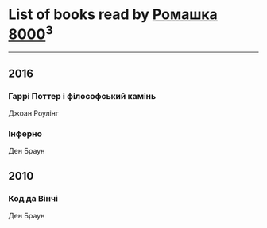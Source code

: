 # List of books read by [Ромашка 8000](https://www.facebook.com/app_scoped_user_id/1367562056650260/)<sup>3</sup>
---

## 2016

### Гаррі Поттер і філософський камінь
Джоан Роулінг


### Інферно
Ден Браун



## 2010

### Код да Вінчі
Ден Браун



